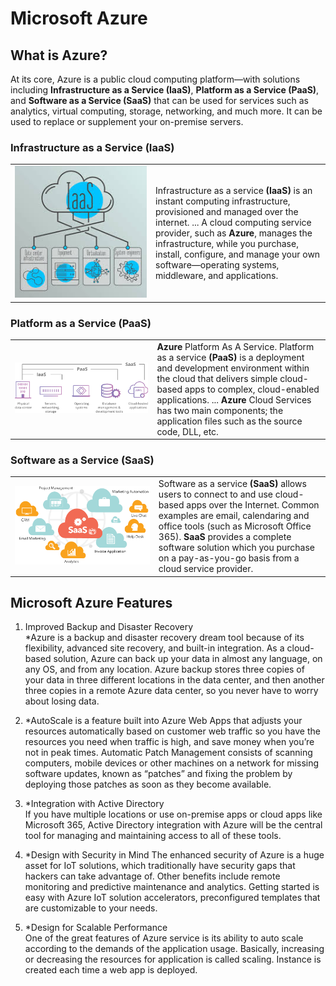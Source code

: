 

<link rel="stylesheet" href="css/azure.css">

# Microsoft Azure

## What is Azure?
At its core, Azure is a public cloud computing platform—with solutions including <b>Infrastructure as a Service (IaaS)</b>, <b>Platform as a Service (PaaS)</b>, and <b>Software as a Service (SaaS)</b> that can be used for services such as analytics, virtual computing, storage, networking, and much more. It can be used to replace or supplement your on-premise servers.

### Infrastructure as a Service (IaaS)

<table cellspacing="0" cellpadding="0">
<tr>
<td width=500  align="center">
<img src="images/image3.jpg">
</td>
<td width=500>
Infrastructure as a service <b>(IaaS)</b> is an instant computing infrastructure, provisioned and managed over the internet. ... A cloud computing service provider, such as <b> Azure</b>, manages the infrastructure, while you purchase, install, configure, and manage your own software—operating systems, middleware, and applications.
</td>
</tr>
</table>

### Platform as a Service (PaaS)
<table cellspacing="0" cellpadding="0">
<tr>
<td width=500  align="center">
<img src="images/image4.png">
</td>
<td width=500>
<b>Azure</b> Platform As A Service. Platform as a service <b>(PaaS)</b> is a deployment and development environment within the cloud that delivers simple cloud-based apps to complex, cloud-enabled applications. ... <b>Azure</b> Cloud Services has two main components; the application files such as the source code, DLL, etc.
</td>
</tr>
</table>

### Software as a Service (SaaS)

<table cellspacing="0" cellpadding="0">
<tr>
<td width=500  align="center">
<img src="images/image5.png">
</td>
<td width=500>
Software as a service <b>(SaaS)</b> allows users to connect to and use cloud-based apps over the Internet. Common examples are email, calendaring and office tools (such as Microsoft Office 365). <b>SaaS</b> provides a complete software solution which you purchase on a pay-as-you-go basis from a cloud service provider.
</td>
</tr>
</table>

## Microsoft Azure Features
 1. Improved Backup and Disaster Recovery  
	*Azure is a backup and disaster recovery dream tool because of its flexibility, advanced site recovery, and built-in integration. As a cloud-based solution, Azure can back up your data in almost any language, on any OS, and from any location. Azure backup stores three copies of your data in three different locations in the data center, and then another three copies in a remote Azure data center, so you never have to worry about losing data.
	
 1. *AutoScale is a feature built into Azure Web Apps that adjusts your resources automatically based on customer web traffic so you have the resources you need when traffic is high, and save money when you’re not in peak times. Automatic Patch Management consists of scanning computers, mobile devices or other machines on a network for missing software updates, known as “patches” and fixing the problem by deploying those patches as soon as they become available.
	
1. *Integration with Active Directory  
	If you have multiple locations or use on-premise apps or cloud apps like Microsoft 365, Active Directory integration with Azure will be the central tool for managing and maintaining access to all of these tools.
	
1. *Design with Security in Mind
	The enhanced security of Azure is a huge asset for IoT solutions, which traditionally have security gaps that hackers can take advantage of. Other benefits include remote monitoring and predictive maintenance and analytics. Getting started is easy with Azure IoT solution accelerators, preconfigured templates that are customizable to your needs.
	
1. *Design for Scalable Performance  
	One of the great features of Azure service is its ability to auto scale according to the demands of the application usage. Basically, increasing or decreasing the resources for application is called scaling. Instance is created each time a web app is deployed.

